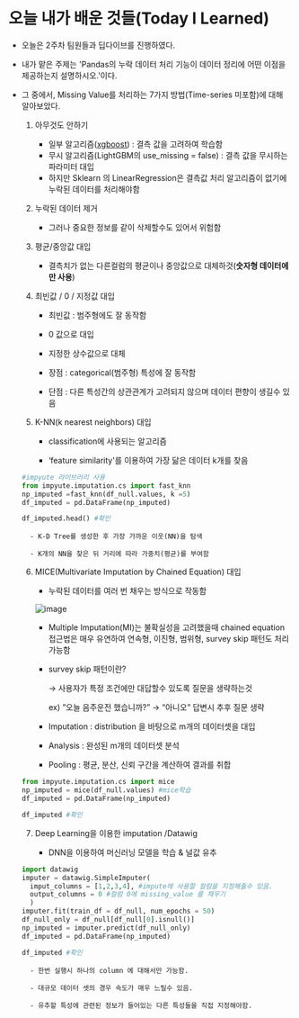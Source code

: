 # 오늘 내가 배운 것들(Today I Learned)

- 오늘은 2주차 팀원들과 딥다이브를 진행하였다.
- 내가 맡은 주제는 'Pandas의 누락 데이터 처리 기능이 데이터 정리에 어떤 이점을 제공하는지 설명하시오.'이다.
- 그 중에서, Missing Value를 처리하는 7가지 방법(Time-series 미포함)에 대해 알아보았다.
    1. 아무것도 안하기

        - 일부 알고리즘([xgboost](https://bommbom.tistory.com/entry/Boosting-%EC%95%8C%EA%B3%A0%EB%A6%AC%EC%A6%98-XGBoost-%ED%8A%B9%EC%A7%95-%EB%B0%8F-%EC%9E%A5%EB%8B%A8%EC%A0%90#XGBoost_%EB%9E%80?)) : 결측 값을 고려하여 학습함
        - 무시 알고리즘(LightGBM의 use_missing = false) : 결측 값을 무시하는 파라미터 대입
        - 하지만 Sklearn 의 LinearRegression은 결측값 처리 알고리즘이 없기에 누락된 데이터를 처리해야함


	2. 누락된 데이터 제거

        - 그러나 중요한 정보를 같이 삭제할수도 있어서 위험함

	3.  평균/중앙값 대입

        - 결측치가 없는 다른컬럼의 평균이나 중앙값으로 대체하것(**숫자형 데이터에만 사용**)


	4. 최빈값 / 0 / 지정값 대입

        - 최빈값 : 범주형에도 잘 동작함

        - 0 값으로 대입

        - 지정한 상수값으로 대체

        - 장점 : categorical(범주형) 특성에 잘 동작함

        - 단점 : 다른 특성간의 상관관계가 고려되지 않으며 데이터 편향이 생길수 있음

	5. K-NN(k nearest neighbors) 대입

        - classification에 사용되는 알고리즘

        - ‘feature similarity'를 이용하여 가장 닮은 데이터 k개를 찾음

    ```python
    #impyute 라이브러리 사용
    from impyute.imputation.cs import fast_knn
    np_imputed =fast_knn(df_null.values, k =5)
    df_imputed = pd.DataFrame(np_imputed)
    
    df_imputed.head() #확인
    ```


        - K-D Tree를 생성한 후 가장 가까운 이웃(NN)을 탐색  

        - K개의 NN을 찾은 뒤 거리에 따라 가중치(평균)를 부여함


	6.  MICE(Multivariate Imputation by Chained Equation) 대입

        - 누락된 데이터를 여러 번 채우는 방식으로 작동함

        ![image](https://res.craft.do/user/full/641ffdb9-6693-37da-6dbd-e78e1756c2de/doc/3c17d71c-25ef-2249-36c5-6ac2c9747d25/D5EBD83E-946A-49FD-B1CE-0BA89D5C6A80_2/lospEcA56yUZMBPD1ylRNKyGmQOTt5x0fEzleoyC0Fsz/Image.png)

        - Multiple Imputation(MI)는 불확실성을 고려했을때 chained equation 접근법은 매우 유연하여 연속형, 이진형, 범위형, survey skip 패턴도 처리가능함

        - survey skip 패턴이란?

            → 사용자가 특정 조건에만 대답할수 있도록 질문을 생략하는것 

            ex) ”오늘 음주운전 했습니까?” → “아니오” 답변시 추후 질문 생략

        - Imputation : distribution 을 바탕으로 m개의 데이터셋을 대입

        - Analysis : 완성된 m개의 데이터셋 분석

        - Pooling : 평균, 분산, 신뢰 구간을 계산하여 결과를 취합

    ```python
    from impyute.imputation.cs import mice
    np_imputed = mice(df_null.values) #mice학습
    df_imputed = pd.DataFrame(np_imputed)
    
    df_imputed #확인
    ```

    7. Deep Learning을 이용한 imputation /Datawig

        - DNN을 이용하여 머신러닝 모델을 학습 & 널값 유추

    ```python
    import datawig
    imputer = datawig.SimpleImputer(
      imput_columns = [1,2,3,4], #impute에 사용할 컬럼을 지정해줄수 있음.
      output_columns = 0 #컬럼 0에 missing_value 를 채우기
      )
    imputer.fit(train_df = df_null, num_epochs = 50)
    df_null_only = df_null[df_null[0].isnull()]
    np_imputed = imputer.predict(df_null_only)
    df_imputed = pd.DataFrame(np_imputed)
    
    df_imputed #확인
    ```

        - 한번 실행시 하나의 column 에 대해서만 가능함.

        - 대규모 데이터 셋의 경우 속도가 매우 느릴수 있음.

        - 유추할 특성에 관련된 정보가 들어있는 다른 특성들을 직접 지정해야함.
